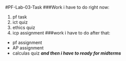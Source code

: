#PF-Lab-03-Task
###Work i have to do right now:
1. pf task
2. ict quiz
3. ethics quiz
4. icp assignment
###work i have to do after that:
- pf assignment
- AP assignment
- calculas quiz
***and then i have to ready for midterms***
